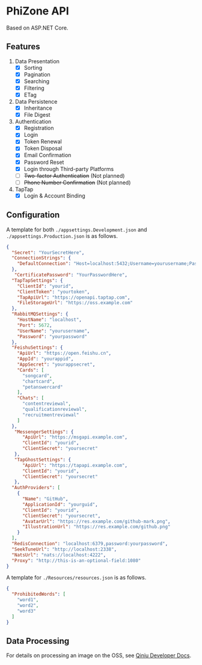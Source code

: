 ﻿# PhiZone API

Based on ASP.NET Core.

## Features

1. Data Presentation
    - [x] Sorting
    - [x] Pagination
    - [x] Searching
    - [x] Filtering
    - [x] ETag
2. Data Persistence
    - [x] Inheritance
    - [x] File Digest
3. Authentication
    - [x] Registration
    - [x] Login
    - [x] Token Renewal
    - [x] Token Disposal
    - [x] Email Confirmation
    - [x] Password Reset
    - [x] Login through Third-party Platforms
    - [ ] ~~Two-factor Authentication~~ (Not planned)
    - [ ] ~~Phone Number Confirmation~~ (Not planned)
4. TapTap
    - [x] Login & Account Binding

## Configuration

A template for both `./appsettings.Development.json` and `./appsettings.Production.json` is as follows.

```json
{
  "Secret": "YourSecretHere",
  "ConnectionStrings": {
    "DefaultConnection": "Host=localhost:5432;Username=yourusername;Password=yourpassword;Database=yourdatabase"
  },
   "CertificatePassword": "YourPasswordHere",
  "TapTapSettings": {
    "ClientId": "yourid",
    "ClientToken": "yourtoken",
    "TapApiUrl": "https://openapi.taptap.com",
    "FileStorageUrl": "https://oss.example.com"
  },
  "RabbitMQSettings": {
    "HostName": "localhost",
    "Port": 5672,
    "UserName": "yourusername",
    "Password": "yourpassword"
  },
  "FeishuSettings": {
    "ApiUrl": "https://open.feishu.cn",
    "AppId": "yourappid",
    "AppSecret": "yourappsecret",
    "Cards": [
      "songcard",
      "chartcard",
      "petanswercard"
    ],
    "Chats": [
      "contentreviewal",
      "qualificationreviewal",
      "recruitmentreviewal"
    ]
  },
   "MessengerSettings": {
      "ApiUrl": "https://msgapi.example.com",
      "ClientId": "yourid",
      "ClientSecret": "yoursecret"
   },
   "TapGhostSettings": {
      "ApiUrl": "https://tapapi.example.com",
      "ClientId": "yourid",
      "ClientSecret": "yoursecret"
   },
  "AuthProviders": [
    {
      "Name": "GitHub",
      "ApplicationId": "yourguid",
      "ClientId": "yourid",
      "ClientSecret": "yoursecret",
      "AvatarUrl": "https://res.example.com/github-mark.png",
      "IllustrationUrl": "https://res.example.com/github.png"
    }
  ],
  "RedisConnection": "localhost:6379,password:yourpassword",
  "SeekTuneUrl": "http://localhost:2338", 
  "NatsUrl": "nats://localhost:4222",
  "Proxy": "http://this-is-an-optional-field:1080"
}

```

A template for `./Resources/resources.json` is as follows.

```json
{
  "ProhibitedWords": [
    "word1",
    "word2",
    "word3"
  ]
}
```

## Data Processing

For details on processing an image on the OSS,
see [Qiniu Developer Docs](https://developer.qiniu.com/dora/3683/img-directions-for-use).